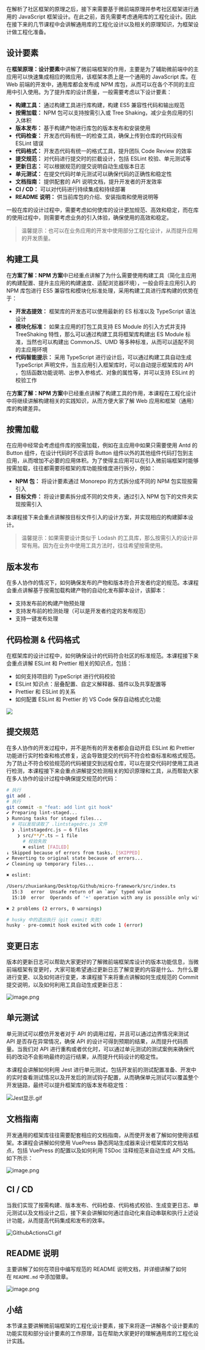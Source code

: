 在解析了社区框架的原理之后，接下来需要基于微前端原理并参考社区框架进行通用的 JavaScript 框架设计。在此之前，首先需要考虑通用库的工程化设计。因此在接下来的几节课程中会讲解通用库的工程化设计以及相关的原理知识，为框架设计做工程化准备。

## 设计要素

在**框架原理：设计要素**中讲解了微前端框架的作用，主要是为了辅助微前端中的主应用可以快速集成相应的微应用，该框架本质上是一个通用的 JavaScript 库。在 Web 前端的开发中，通用库都会发布成 NPM 库包，从而可以在各个不同的主应用中引入使用。为了提升库的设计质量，一般需要考虑以下设计要素：

-   **构建工具：** 通过构建工具进行库构建，构建 ES5 兼容性代码和输出规范
-   **按需加载：** NPM 包可以支持按需引入或 Tree Shaking，减少业务应用的引入体积
-   **版本发布：** 基于构建产物进行库包的版本发布和安装使用
-   **代码检查：** 开发态代码有统一的检查工具，确保上传到仓库的代码没有 ESLint 错误
-   **代码格式：** 开发态代码有统一的格式工具，提升团队 Code Review 的效率
-   **提交规范：** 对代码进行提交时的拦截设计，包括 ESLint 校验、单元测试等
-   **更新日志：** 可以根据规范的提交说明自动生成版本日志
-   **单元测试：** 在提交代码时单元测试可以确保代码的正确性和稳定性
-   **文档指南：** 提供配套的 API 说明文档，提升开发者的开发效率
-   **CI / CD：** 可以对代码进行持续集成和持续部署
-   **README 说明：** 供当前库包的介绍、安装指南和使用说明等

一般在库的设计过程中，需要考虑如何使库的设计更加规范、高效和稳定，而在库的使用过程中，则需要考虑业务的引入体验，确保使用的高效和稳定。

> 温馨提示：也可以在业务应用的开发中使用部分工程化设计，从而提升应用的开发质量。

## 构建工具

在**方案了解：NPM 方案**中已经重点讲解了为什么需要使用构建工具（简化主应用的构建配置、提升主应用的构建速度、适配浏览器环境），一般会将主应用引入的 NPM 库包进行 ES5 兼容性和模块化标准处理，采用构建工具进行库构建的优势在于：

-   **开发态提效：** 框架库的开发态可以使用最新的 ES 标准以及 TypeScript 语法设计
-   **模块化标准：** 如果主应用的打包工具支持 ES Module 的引入方式并支持 TreeShaking 特性，那么可以通过构建工具将框架库构建出 ES Module 标准，当然也可以构建出 CommonJS、UMD 等多种标准，从而可以适配不同的主应用环境
-   **代码智能提示：** 采用 TypeScript 进行设计后，可以通过构建工具自动生成 TypeScript 声明文件，当主应用引入框架库时，可以自动提示框架库的 API ，包括函数功能说明、出参入参格式、对象的属性等，并可以支持 ESLint 的校验工作

在**方案了解：NPM 方案**中已经重点讲解了构建工具的作用，本课程在工程化设计中将继续讲解构建相关的实践知识，从而方便大家了解 Web 应用和框架（通用）库的构建差异。

## 按需加载

在应用中经常会考虑组件库的按需加载，例如在主应用中如果只需要使用 Antd 的 Button 组件，在设计代码时不应该将 Button 组件以外的其他组件代码打包到主应用，从而增加不必要的应用体积。为了使得主应用可以在引入微前端框架时能够按需加载，往往都需要将框架的库功能按维度进行拆分，例如：

-   **NPM 包：** 将设计要素通过 Monorepo 的方式拆分成不同的 NPM 包实现按需引入
-   **目标文件：** 将设计要素拆分成不同的文件夹，通过引入 NPM 包下的文件夹实现按需引入

本课程接下来会重点讲解按目标文件引入的设计方案，并实现相应的构建脚本设计。

> 温馨提示：如果需要设计类似于 Lodash 的工具库，那么按需引入的设计非常有用。因为在业务中使用工具方法时，往往希望按需使用。
 
## 版本发布

在多人协作的情况下，如何确保发布的产物和版本符合开发者约定的规范。本课程会重点讲解基于按需加载构建产物的自动化发布脚本设计，该脚本：

-   支持发布前的构建产物预处理
-   支持发布前的检测处理（可以是开发者约定的发布规范）
-   支持一键发布处理

## 代码检测 & 代码格式

在框架库的设计过程中，如何确保设计的代码符合社区的标准规范。本课程接下来会重点讲解 ESLint 和 Prettier 相关的知识点，包括：

-   如何支持项目的 TypeScript 进行代码校验
-   ESLint 知识点：层叠配置、自定义解释器、插件以及共享配置等
-   Prettier 和 ESLint 的关系
-   如何配置 ESLint 和 Prettier 的 VS Code 保存自动格式化功能

![](https://p3-juejin.byteimg.com/tos-cn-i-k3u1fbpfcp/9c43b77a0a4948c0a705b9dc413ba25f~tplv-k3u1fbpfcp-zoom-1.image)

## 提交规范

在多人协作的开发过程中，并不是所有的开发者都会自动开启 ESLint 和 Prettier 功能进行实时检查和格式修复，这会导致提交的代码不符合检查标准和格式规范。为了防止不符合校验规范的代码被提交到远程仓库，可以在提交代码时使用工具进行检测，本课程接下来会重点讲解提交检测相关的知识原理和工具，从而帮助大家在多人协作的设计过程中确保提交规范的代码：

``` bash
# 执行
git add .  
# 执行
git commit -m "feat: add lint git hook"
✔ Preparing lint-staged...
❯ Running tasks for staged files...
  # 可以发现读取了 .lintstagedrc.js 文件
  ❯ .lintstagedrc.js — 6 files
    ❯ src/**/*.ts — 1 file
      # 校验失败
      ✖ eslint [FAILED]
↓ Skipped because of errors from tasks. [SKIPPED]
✔ Reverting to original state because of errors...
✔ Cleaning up temporary files...

✖ eslint:

/Users/zhuxiankang/Desktop/Github/micro-framework/src/index.ts
  15:3   error  Unsafe return of an `any` typed value                                                   @typescript-eslint/no-unsafe-return
  15:10  error  Operands of '+' operation with any is possible only with string, number, bigint or any  @typescript-eslint/restrict-plus-operands

✖ 2 problems (2 errors, 0 warnings)

# husky 中的退出执行（git commit 失败）
husky - pre-commit hook exited with code 1 (error)
```

## 变更日志

版本的更新日志可以帮助大家更好的了解微前端框架库设计的版本功能信息，当微前端框架有变更时，大家可能希望通过更新日志了解变更的内容是什么、为什么要进行变更、以及如何进行变更，本课程接下来将重点讲解如何生成规范的 Commit 提交说明，以及如何利用工具自动生成更新日志：

![image.png](https://p3-juejin.byteimg.com/tos-cn-i-k3u1fbpfcp/6ab44754f1734857bbd334abd8e1ce4c~tplv-k3u1fbpfcp-jj-mark:0:0:0:0:q75.image#?w=2998&h=1480&s=894772&e=png&b=ffffff)

## 单元测试

单元测试可以模仿开发者对于 API 的调用过程，并且可以通过边界情况来测试 API 是否存在异常情况，确保 API 的设计可得到预期的结果，从而提升代码质量。当我们对 API 进行重构或者优化时，可以通过单元测试的测试案例来确保代码的改动不会影响最终的运行结果，从而提升代码设计的稳定性。


本课程会讲解如何利用 Jest 进行单元测试，包括开发前的测试配置准备、开发中的实时查看测试情况以及开发后的测试钩子配置，从而确保单元测试可以覆盖整个开发链路，最终可以提升框架库的版本发布稳定性：

![Jest显示.gif](https://p3-juejin.byteimg.com/tos-cn-i-k3u1fbpfcp/5d1588507db148c5b8ce4487ef3bdbc4~tplv-k3u1fbpfcp-jj-mark:0:0:0:0:q75.image#?w=1090&h=614&s=4664131&e=gif&f=357&b=1d1d1d)


## 文档指南

开发通用的框架库往往需要配套相应的文档指南，从而使开发者了解如何使用该框架。本课程会讲解如何使用 VuePress 静态网站生成器来设计框架库的文档站点，包括 VuePress 的配置以及如何利用 TSDoc 注释规范来自动生成 API 文档。如下所示：

![image.png](https://p3-juejin.byteimg.com/tos-cn-i-k3u1fbpfcp/f2a83e87c8994c14bd9cc147bb019ad9~tplv-k3u1fbpfcp-jj-mark:0:0:0:0:q75.image#?w=1263&h=710&s=92875&e=png&b=ffffff)


## CI / CD 

当我们实现了按需构建、版本发布、代码检查、代码格式校验、生成变更日志、单元测试以及文档设计之后，接下来会讲解如何通过自动化来自动串联和执行上述设计功能，从而提高代码集成和发布的效率。

![GithubActionsCI.gif](https://p9-juejin.byteimg.com/tos-cn-i-k3u1fbpfcp/25b83b2a08db4850b47e673f0bface8e~tplv-k3u1fbpfcp-jj-mark:0:0:0:0:q75.image#?w=1148&h=850&s=6836964&e=gif&f=154&b=262c30)

## README 说明

主要讲解了如何在项目中编写规范的 README 说明文档，并详细讲解了如何在 `README.md` 中添加徽章。

![image.png](https://p6-juejin.byteimg.com/tos-cn-i-k3u1fbpfcp/fe017978310149a9bd2be86929fcd52b~tplv-k3u1fbpfcp-jj-mark:0:0:0:0:q75.image#?w=899&h=1234&s=165973&e=png&b=ffffff)

## 小结

本节课主要讲解微前端框架的工程化设计要素，接下来将逐一讲解各个设计要素的功能实现和部分设计要素的工作原理，旨在帮助大家更好的理解通用库的工程化设计实践。